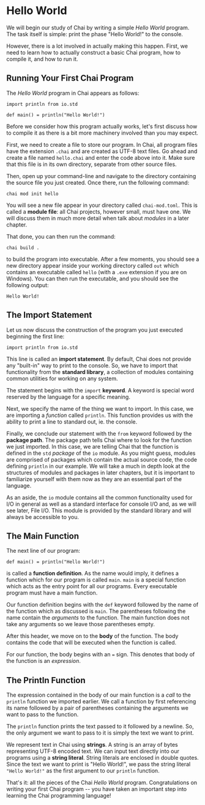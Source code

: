 # Hello World

We will begin our study of Chai by writing a simple *Hello World* program.  The
task itself is simple: print the phase "Hello World!" to the console.

However, there is a lot involved in actually making this happen.  First, we need
to learn how to actually construct a basic Chai program, how to compile it, and
how to run it.

## Running Your First Chai Program

The *Hello World* program in Chai appears as follows:

    import println from io.std

    def main() = println("Hello World!")

Before we consider how this program actually works, let's first discuss how to
compile it as there is a bit more machinery involved than you may expect.

First, we need to create a file to store our program.  In Chai, all program
files have the extension `.chai` and are created as UTF-8 text files.  Go ahead
and create a file named `hello.chai` and enter the code above into it.  Make
sure that this file is in its own directory, separate from other source files.

Then, open up your command-line and navigate to the directory containing the
source file you just created.  Once there, run the following command:

```text
chai mod init hello
```

You will see a new file appear in your directory called `chai-mod.toml`.  This
is called a **module file**: all Chai projects, however small, must have one. We
will discuss them in much more detail when talk about *modules* in a later
chapter.

That done, you can then run the command:

```text
chai build .
```

to build the program into executable.  After a few moments, you should see a new
directory appear inside your working directory called `out` which contains an
executable called `hello` (with a `.exe` extension if you are on Windows).  You
can then run the executable, and you should see the following output:

```text
Hello World!
```

## The Import Statement

Let us now discuss the construction of the program you just executed beginning
the first line:

    import println from io.std

This line is called an **import statement**.  By default, Chai does not provide any
"built-in" way to print to the console.  So, we have to import that functionality
from the **standard library**, a collection of modules containing common utilities
for working on any system.

The statement begins with the `import` **keyword**.  A keyword is special word
reserved by the language for a specific meaning.  

Next, we specify the name of the thing we want to import.  In this case, we are
importing a *function* called `println`.  This function provides us with the
ability to print a line to standard out, ie. the console.  

Finally, we conclude our statement with the `from` keyword followed by the
**package path**. The package path tells Chai where to look for the function we
just imported.  In this case, we are telling Chai that the function is defined
in the `std` *package* of the `io` module.  As you might guess, modules are
comprised of packages which contain the actual source code, the code defining
`println` in our example.  We will take a much in depth look at the structures
of modules and packages in later chapters, but it is important to familiarize
yourself with them now as they are an essential part of the language.

As an aside, the `io` module contains all the common functionality used for I/O
in general as well as a standard interface for console I/O and, as we will see
later, File I/O.  This module is provided by the standard library and will
always be accessible to you.  

## The Main Function

The next line of our program:
    
    def main() = println("Hello World!")
    
is called a **function definition**.  As the name would imply, it defines a
function which for our program is called `main`. `main` is a special function
which acts as the entry point for all our programs. Every executable program
must have a main function.

Our function definition begins with the `def` keyword followed by the name of
the function which as discussed is `main`.  The parentheses following the name
contain the *arguments* to the function.  The main function does not take any
arguments so we leave those parentheses empty.  

After this header, we move on to the **body** of the function.  The body
contains the code that will be executed when the function is called.  

For our function, the body begins with an `=` sign.  This denotes that body
of the function is an *expression*.  

## The Println Function

The expression contained in the body of our main function is a *call* to the
`println` function we imported earlier.  We call a function by first referencing
its name followed by a pair of parentheses containing the arguments we want to
pass to the function.  

The `println` function prints the text passed to it followed by a newline.  So,
the only argument we want to pass to it is simply the text we want to print.  

We represent text in Chai using **strings**.  A string is an array of bytes
representing UTF-8 encoded text.  We can input text directly into our programs
using a **string literal**. String literals are enclosed in double quotes. Since
the text we want to print is "Hello World!", we pass the string literal `"Hello
World!"` as the first argument to our `println` function.

That's it: all the pieces of the Chai *Hello World* program.  Congratulations on
writing your first Chai program -- you have taken an important step into
learning the Chai programming language!






